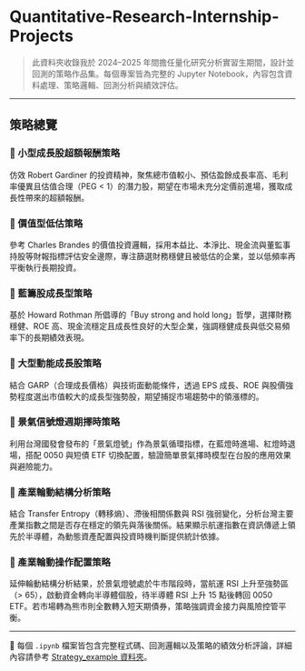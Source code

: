 # Quantitative-Research-Internship-Projects

> 此資料夾收錄我於 2024–2025 年間擔任量化研究分析實習生期間，設計並回測的策略作品集。每個專案皆為完整的 Jupyter Notebook，內容包含資料處理、策略邏輯、回測分析與績效評估。

---

## 策略總覽

### 📌 小型成長股超額報酬策略
仿效 Robert Gardiner 的投資精神，聚焦總市值較小、預估盈餘成長率高、毛利率優異且估值合理（PEG < 1）的潛力股，期望在市場未充分定價前進場，獲取成長性帶來的超額報酬。

### 📌 價值型低估策略
參考 Charles Brandes 的價值投資邏輯，採用本益比、本淨比、現金流與董監事持股等財報指標評估安全邊際，專注篩選財務穩健且被低估的企業，並以低頻率再平衡執行長期投資。

### 📌 藍籌股成長型策略
基於 Howard Rothman 所倡導的「Buy strong and hold long」哲學，選擇財務穩健、ROE 高、現金流穩定且成長性良好的大型企業，強調穩健成長與低交易頻率下的長期績效表現。

### 📌 大型動能成長股策略
結合 GARP（合理成長價格）與技術面動能條件，透過 EPS 成長、ROE 與股價強勢程度選出市值較大的成長型強勢股，期望捕捉市場趨勢中的領漲標的。

### 📌 景氣信號燈週期擇時策略
利用台灣國發會發布的「景氣燈號」作為景氣循環指標，在藍燈時進場、紅燈時退場，搭配 0050 與短債 ETF 切換配置，驗證簡單景氣擇時模型在台股的應用效果與避險能力。

### 📌 產業輪動結構分析策略  
結合 Transfer Entropy（轉移熵）、滯後相關係數與 RSI 強弱變化，分析台灣主要產業指數之間是否存在穩定的領先與落後關係。結果顯示航運指數在資訊傳遞上領先於半導體，為動態資產配置與投資時機判斷提供統計依據。

### 📌 產業輪動操作配置策略  
延伸輪動結構分析結果，於景氣燈號處於牛市階段時，當航運 RSI 上升至強勢區（> 65），啟動資金轉向半導體個股，待半導體 RSI 上升 15 點後轉回 0050 ETF。若市場轉為熊市則全數轉入短天期債券，策略強調資金接力與風險控管平衡。

---

📁 每個 `.ipynb` 檔案皆包含完整程式碼、回測邏輯以及策略的績效分析評論，詳細內容請參考 [Strategy_example 資料夾](./Strategy_example)。


